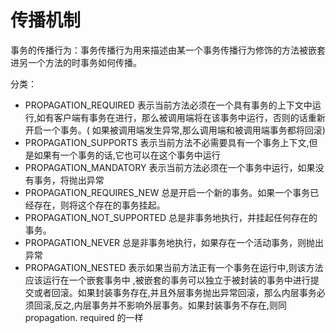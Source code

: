 # 传播机制

事务的传播行为：事务传播行为用来描述由某一个事务传播行为修饰的方法被嵌套进另一个方法的时事务如何传播。

分类：

- PROPAGATION_REQUIRED 表示当前方法必须在一个具有事务的上下文中运行,如有客户端有事务在进行，那么被调用端将在该事务中运行，否则的话重新开启一个事务。( 如果被调用端发生异常,那么调用端和被调用端事务都将回滚)
- PROPAGATION_SUPPORTS 表示当前方法不必需要具有一个事务上下文,但是如果有一个事务的话,它也可以在这个事务中运行
- PROPAGATION_MANDATORY 表示当前方法必须在一个事务中运行，如果没有事务，将抛出异常
- PROPAGATION_REQUIRES_NEW 总是开启一个新的事务。如果一个事务已经存在，则将这个存在的事务挂起。
- PROPAGATION_NOT_SUPPORTED 总是非事务地执行，并挂起任何存在的事务。
- PROPAGATION_NEVER 总是非事务地执行，如果存在一个活动事务，则抛出异常
- PROPAGATION_NESTED 表示如果当前方法正有一个事务在运行中,则该方法应该运行在一个嵌套事务中 ,被嵌套的事务可以独立于被封装的事务中进行提交或者回滚。如果封装事务存在,并且外层事务抛出异常回滚，那么内层事务必须回滚,反之,内层事务并不影响外层事务。如果封装事务不存在,则同 propagation. required 的一样
